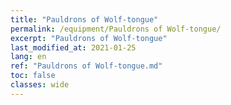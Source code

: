 ```yaml
---
title: "Pauldrons of Wolf-tongue"
permalink: /equipment/Pauldrons of Wolf-tongue/
excerpt: "Pauldrons of Wolf-tongue"
last_modified_at: 2021-01-25
lang: en
ref: "Pauldrons of Wolf-tongue.md"
toc: false
classes: wide
---
```


